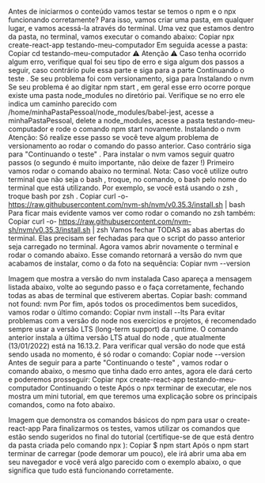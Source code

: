 Antes de iniciarmos o conteúdo vamos testar se temos o npm e o npx funcionando corretamente? Para isso, vamos criar uma pasta, em qualquer lugar, e vamos acessá-la através do terminal. Uma vez que estamos dentro da pasta, no terminal, vamos executar o comando abaixo:
Copiar
npx create-react-app testando-meu-computador
Em seguida acesse a pasta:
Copiar
cd testando-meu-computador
⚠️ Atenção ⚠️
Caso tenha ocorrido algum erro, verifique qual foi seu tipo de erro e siga algum dos passos a seguir, caso contrário pule essa parte e siga para a parte Continuando o teste .
Se seu problema foi com versionamento, siga para Instalando o nvm
Se seu problema é ao digitar npm start , em geral esse erro ocorre porque existe uma pasta node_modules no diretório pai. Verifique se no erro ele indica um caminho parecido com /home/minhaPastaPessoal/node_modules/babel-jest, acesse a minhaPastaPessoal, delete a node_modules, acesse a pasta testando-meu-computador e rode o comando npm start novamente.
Instalando o nvm
Atenção: Só realize esse passo se você teve algum problema de versionamento ao rodar o comando do passo anterior. Caso contrário siga para "Continuando o teste" .
Para instalar o nvm vamos seguir quatro passos (o segundo é muito importante, não deixe de fazer !)
Primeiro vamos rodar o comando abaixo no terminal.
Nota: Caso você utilize outro terminal que não seja o bash , troque, no comando, o bash pelo nome do terminal que está utilizando. Por exemplo, se você está usando o zsh , troque bash por zsh .
Copiar
curl -o- https://raw.githubusercontent.com/nvm-sh/nvm/v0.35.3/install.sh | bash
Para ficar mais evidente vamos ver como rodar o comando no zsh também:
Copiar
curl -o- https://raw.githubusercontent.com/nvm-sh/nvm/v0.35.3/install.sh | zsh
Vamos fechar TODAS as abas abertas do terminal. Elas precisam ser fechadas para que o script do passo anterior seja carregado no terminal.
Agora vamos abrir novamente o terminal e rodar o comando abaixo. Esse comando retornará a versão do nvm que acabamos de instalar, como o da foto na sequência:
Copiar
nvm --version

Imagem que mostra a versão do nvm instalada
Caso apareça a mensagem listada abaixo, volte ao segundo passo e o faça corretamente, fechando todas as abas de terminal que estiverem abertas.
Copiar
bash: command not found: nvm
Por fim, após todos os procedimentos bem sucedidos, vamos rodar o último comando:
Copiar
nvm install --lts
Para evitar problemas com a versão do node nos exercícios e projetos, é recomendado sempre usar a versão LTS (long-term support) da runtime. O comando anterior instala a última versão LTS atual do node , que atualmente (13/01/2022) está na 16.13.2.
Para verificar qual versão do node que está sendo usada no momento, é só rodar o comando:
Copiar
node --version
Antes de seguir para a parte "Continuando o teste" , vamos rodar o comando abaixo, o mesmo que tinha dado erro antes, agora ele dará certo e poderemos prosseguir:
Copiar
npx create-react-app testando-meu-computador
Continuando o teste
Após o npx terminar de executar, ele nos mostra um mini tutorial, em que teremos uma explicação sobre os principais comandos, como na foto abaixo.

Imagem que demonstra os comandos básicos do npm para usar o create-react-app
Para finalizarmos os testes, vamos utilizar os comandos que estão sendo sugeridos no final do tutorial (certifique-se de que está dentro da pasta criada pelo comando npx ):
Copiar
$ npm start
Após o npm start terminar de carregar (pode demorar um pouco), ele irá abrir uma aba em seu navegador e você verá algo parecido com o exemplo abaixo, o que significa que tudo está funcionando corretamente.

